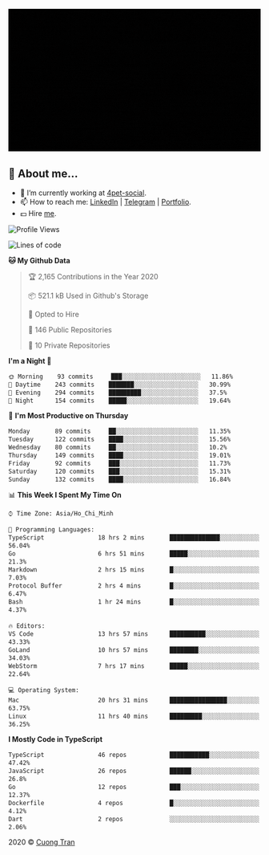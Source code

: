 ![banner](https://raw.githubusercontent.com/103cuong/103cuong/master/banner.gif)

## 🦄 About me...

- 🚀 I’m currently working at [4pet-social](https://github.com/4pet-social).
- 📫 How to reach me: [LinkedIn](https://linkedin.com/in/103cuong) | [Telegram](https://t.me/cuong103) | [Portfolio](https://103cuong.github.io/).
- 💵 Hire [me](mailto:103cuong@gmail.com).

<!--START_SECTION:waka-->
![Profile Views](http://img.shields.io/badge/Profile%20Views-78-blue)

![Lines of code](https://img.shields.io/badge/From%20Hello%20World%20I%27ve%20Written-17.5%20million%20lines%20of%20code-blue)

**🐱 My Github Data** 

> 🏆 2,165 Contributions in the Year 2020
 > 
> 📦 521.1 kB Used in Github's Storage 
 > 
> 💼 Opted to Hire
 > 
> 📜 146 Public Repositories
 > 
> 🔑 10 Private Repositories 

**I'm a Night 🦉** 

```text
🌞 Morning    93 commits     ███░░░░░░░░░░░░░░░░░░░░░░   11.86% 
🌆 Daytime    243 commits    ███████░░░░░░░░░░░░░░░░░░   30.99% 
🌃 Evening    294 commits    █████████░░░░░░░░░░░░░░░░   37.5% 
🌙 Night      154 commits    █████░░░░░░░░░░░░░░░░░░░░   19.64%

```
📅 **I'm Most Productive on Thursday** 

```text
Monday       89 commits     ██░░░░░░░░░░░░░░░░░░░░░░░   11.35% 
Tuesday      122 commits    ████░░░░░░░░░░░░░░░░░░░░░   15.56% 
Wednesday    80 commits     ██░░░░░░░░░░░░░░░░░░░░░░░   10.2% 
Thursday     149 commits    ████░░░░░░░░░░░░░░░░░░░░░   19.01% 
Friday       92 commits     ███░░░░░░░░░░░░░░░░░░░░░░   11.73% 
Saturday     120 commits    ███░░░░░░░░░░░░░░░░░░░░░░   15.31% 
Sunday       132 commits    ████░░░░░░░░░░░░░░░░░░░░░   16.84%

```


📊 **This Week I Spent My Time On** 

```text
⌚︎ Time Zone: Asia/Ho_Chi_Minh

💬 Programming Languages: 
TypeScript               18 hrs 2 mins       ██████████████░░░░░░░░░░░   56.04% 
Go                       6 hrs 51 mins       █████░░░░░░░░░░░░░░░░░░░░   21.3% 
Markdown                 2 hrs 15 mins       █░░░░░░░░░░░░░░░░░░░░░░░░   7.03% 
Protocol Buffer          2 hrs 4 mins        █░░░░░░░░░░░░░░░░░░░░░░░░   6.47% 
Bash                     1 hr 24 mins        █░░░░░░░░░░░░░░░░░░░░░░░░   4.37%

🔥 Editors: 
VS Code                  13 hrs 57 mins      ██████████░░░░░░░░░░░░░░░   43.33% 
GoLand                   10 hrs 57 mins      ████████░░░░░░░░░░░░░░░░░   34.03% 
WebStorm                 7 hrs 17 mins       █████░░░░░░░░░░░░░░░░░░░░   22.64%

💻 Operating System: 
Mac                      20 hrs 31 mins      ████████████████░░░░░░░░░   63.75% 
Linux                    11 hrs 40 mins      █████████░░░░░░░░░░░░░░░░   36.25%

```

**I Mostly Code in TypeScript** 

```text
TypeScript               46 repos            ███████████░░░░░░░░░░░░░░   47.42% 
JavaScript               26 repos            ██████░░░░░░░░░░░░░░░░░░░   26.8% 
Go                       12 repos            ███░░░░░░░░░░░░░░░░░░░░░░   12.37% 
Dockerfile               4 repos             █░░░░░░░░░░░░░░░░░░░░░░░░   4.12% 
Dart                     2 repos             ░░░░░░░░░░░░░░░░░░░░░░░░░   2.06%

```



<!--END_SECTION:waka-->

2020 © [Cuong Tran](https://github.com/103cuong)
